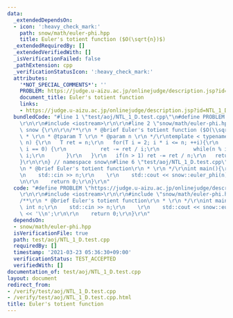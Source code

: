 ```yaml
---
data:
  _extendedDependsOn:
  - icon: ':heavy_check_mark:'
    path: snow/math/euler-phi.hpp
    title: Euler's totient function ($O(\sqrt{n})$)
  _extendedRequiredBy: []
  _extendedVerifiedWith: []
  _isVerificationFailed: false
  _pathExtension: cpp
  _verificationStatusIcon: ':heavy_check_mark:'
  attributes:
    '*NOT_SPECIAL_COMMENTS*': ''
    PROBLEM: https://judge.u-aizu.ac.jp/onlinejudge/description.jsp?id=NTL_1_D
    document_title: Euler's totient function
    links:
    - https://judge.u-aizu.ac.jp/onlinejudge/description.jsp?id=NTL_1_D
  bundledCode: "#line 1 \"test/aoj/NTL_1_D.test.cpp\"\n#define PROBLEM \"https://judge.u-aizu.ac.jp/onlinejudge/description.jsp?id=NTL_1_D\"\
    \r\n\r\n#include <iostream>\r\n\r\n#line 2 \"snow/math/euler-phi.hpp\"\n\r\nnamespace\
    \ snow {\r\n\r\n/**\r\n * @brief Euler's totient function ($O(\\sqrt{n})$)\r\n\
    \ * \r\n * @tparam T \r\n * @param n \r\n */\r\ntemplate < typename T >\r\nT euler_phi(T\
    \ n) {\r\n   T ret = n;\r\n   for(T i = 2; i * i <= n; ++i){\r\n       if(n %\
    \ i == 0) {\r\n           ret -= ret / i;\r\n           while(n % i == 0) n /=\
    \ i;\r\n       }\r\n   }\r\n   if(n > 1) ret -= ret / n;\r\n   return ret;\r\n\
    }\r\n\r\n} // namespace snow\n#line 6 \"test/aoj/NTL_1_D.test.cpp\"\n\r\n/**\r\
    \n * @brief Euler's totient function\r\n * \r\n */\r\nint main(){\r\n    int n;\r\
    \n    std::cin >> n;\r\n    \r\n    std::cout << snow::euler_phi(n) << '\\n';\r\
    \n\r\n    return 0;\r\n}\r\n"
  code: "#define PROBLEM \"https://judge.u-aizu.ac.jp/onlinejudge/description.jsp?id=NTL_1_D\"\
    \r\n\r\n#include <iostream>\r\n\r\n#include \"snow/math/euler-phi.hpp\"\r\n\r\n\
    /**\r\n * @brief Euler's totient function\r\n * \r\n */\r\nint main(){\r\n   \
    \ int n;\r\n    std::cin >> n;\r\n    \r\n    std::cout << snow::euler_phi(n)\
    \ << '\\n';\r\n\r\n    return 0;\r\n}\r\n"
  dependsOn:
  - snow/math/euler-phi.hpp
  isVerificationFile: true
  path: test/aoj/NTL_1_D.test.cpp
  requiredBy: []
  timestamp: '2021-03-23 05:36:30+09:00'
  verificationStatus: TEST_ACCEPTED
  verifiedWith: []
documentation_of: test/aoj/NTL_1_D.test.cpp
layout: document
redirect_from:
- /verify/test/aoj/NTL_1_D.test.cpp
- /verify/test/aoj/NTL_1_D.test.cpp.html
title: Euler's totient function
---
```

